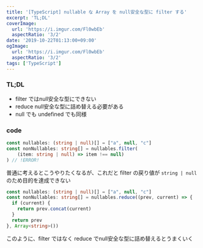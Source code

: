 ```yaml
---
title: '[TypeScript] nullable な Array を null安全な型に filter する'
excerpt: 'TL;DL'
coverImage: 
  url: 'https://i.imgur.com/Fl0wbEb'
  aspectRatio: '3/2'
date: '2019-10-22T01:13:00+09:00'
ogImage:
  url: 'https://i.imgur.com/Fl0wbEb'
  aspectRatio: '3/2'
tags: ['TypeScript']
---
```


### TL;DL

*   filter ではnull安全な型にできない
*   reduce null安全な型に詰め替える必要がある
*   null でも undefined でも同様

### code

```ts
const nullables: (string | null)[] = ["a", null, "c"]
const nonNullables: string[] = nullables.filter(
    (item: string | null) => item !== null)
) // !ERROR!
```

普通に考えるとこうやりたくなるが、これだと filter の戻り値が `string | null` のため目的を達成できない

```ts
const nullables: (string | null)[] = ["a", null, "c"]
const nonNullables: string[] = nullables.reduce((prev, current) => {
  if (current) {
    return prev.concat(current)
  }
  return prev
}, Array<string>())
```

このように、filter ではなく reduce でnull安全な型に詰め替えるとうまくいく